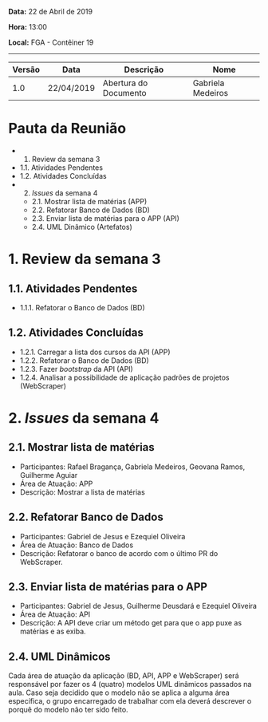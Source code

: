 **Data:**
22 de Abril de 2019

**Hora:**
13:00

**Local:**
FGA - Contêiner 19

---

| Versão | Data | Descrição | Nome |
| -- | -- | -- | -- |
| 1.0 | 22/04/2019 | Abertura do Documento | Gabriela Medeiros|


# Pauta da Reunião

* 1. Review da semana 3
* 1.1. Atividades Pendentes
* 1.2. Atividades Concluídas
* 2. _Issues_ da semana 4
  * 2.1. Mostrar lista de matérias (APP)
  * 2.2. Refatorar Banco de Dados (BD)
  * 2.3. Enviar lista de matérias para o APP (API)
  * 2.4. UML Dinâmico (Artefatos)

# 1. Review da semana 3

## 1.1. Atividades Pendentes

* 1.1.1. Refatorar o Banco de Dados (BD)

## 1.2. Atividades Concluídas

  * 1.2.1. Carregar a lista dos cursos da API (APP)
  * 1.2.2. Refatorar o Banco de Dados (BD)
  * 1.2.3. Fazer _bootstrap_ da API (API)
  * 1.2.4. Analisar a possibilidade de aplicação padrões de projetos (WebScraper)

# 2. _Issues_ da semana 4

## 2.1. Mostrar lista de matérias

* Participantes: Rafael Bragança, Gabriela Medeiros, Geovana Ramos, Guilherme Aguiar
* Área de Atuação: APP
* Descrição: Mostrar a lista de matérias

## 2.2. Refatorar Banco de Dados 

* Participantes: Gabriel de Jesus e Ezequiel Oliveira
* Área de Atuação: Banco de Dados
* Descrição: Refatorar o banco de acordo com o último PR do WebScraper.

## 2.3. Enviar lista de matérias para o APP

* Participantes: Gabriel de Jesus, Guilherme Deusdará e Ezequiel Oliveira
* Área de Atuação: API
* Descrição: A API deve criar um método get para que o app puxe as matérias e as exiba.

## 2.4. UML Dinâmicos

Cada área de atuação da aplicação (BD, API, APP e WebScraper) será responsável por fazer os 4 (quatro) modelos UML dinâmicos passados na aula. Caso seja decidido que o modelo não se aplica a alguma área específica, o grupo encarregado de trabalhar com ela deverá descrever o porquê do modelo não ter sido feito.